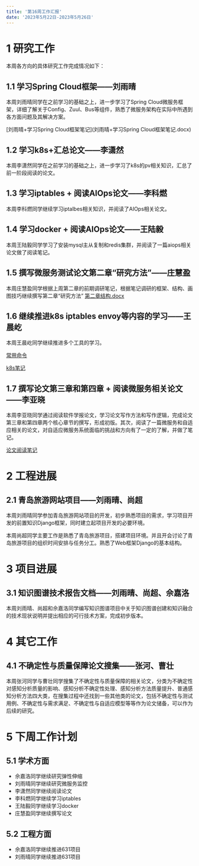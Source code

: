 ```yaml
---
title: '第16周工作汇报'
date: '2023年5月22日-2023年5月26日'
---
```


<!-- 只允许使用一级标题和二级标题 -->

# 1 研究工作

本周各方向的具体研究工作完成情况如下：

## 1.1 学习Spring Cloud框架——刘雨晴

本周刘雨晴同学在之前学习的基础之上，进一步学习了Spring Cloud微服务框架，详细了解关于Config、Zuul、Bus等组件，熟悉了微服务架构在实际中所遇到各方面问题及其解决方案。

<!-- 注意该超链接应该如何使用，不需要进行手动的编号，注意附件名不能有任何的空格 -->
[刘雨晴+学习Spring Cloud框架笔记](刘雨晴+学习Spring Cloud框架笔记.docx)

## 1.2 学习k8s+汇总论文——李潇然

本周李潇然同学在之前学习的基础之上，进一步学习了k8s的pv相关知识，汇总了前一阶段阅读的论文。

## 1.3 学习iptables + 阅读AIOps论文——李科燃

本周李科燃同学继续学习iptalbes相关知识，并阅读了AIOps相关论文。

## 1.4 学习docker + 阅读AIOps论文——王陆毅

本周王陆毅同学学习了安装mysql主从复制和redis集群，并阅读了一篇aiops相关论文做了阅读笔记。

## 1.5 撰写微服务测试论文第二章“研究方法”——庄慧盈

本周庄慧盈同学根据上周第二章的前期调研笔记，根据笔记调研的框架、结构、画图技巧继续撰写第二章“研究方法”
[第二章结构.docx](https://github.com/AIOps-ISET/AIOps_Weekly/files/11584741/default.docx)

## 1.6 继续推进k8s iptables envoy等内容的学习——王晨屹

本周王晨屹同学继续推进多个工具的学习。

[常用命令](常用命令.pdf)

[k8s笔记](k8s笔记.pdf)

## 1.7 撰写论文第三章和第四章 + 阅读微服务相关论文——李亚晓

本周李亚晓同学通过阅读软件学报论文，学习论文写作方法和写作逻辑，完成论文第三章和第四章两个核心章节的撰写，形成初版。其次，阅读了一篇微服务和自适应相关的论文，对自适应微服务系统面临的挑战和方向有了一定的了解，并做了笔记。

[论文阅读笔记](李亚晓笔记.pdf)

# 2 工程进展

## 2.1 青岛旅游网站项目——刘雨晴、尚超

本周刘雨晴同学参加青岛旅游网站项目的开发，初步熟悉项目的需求，学习项目开发的前置知识Django框架，同时建立起项目开发的必要环境。

本周尚超同学主要工作是熟悉了青岛旅游项目，搭建项目环境。并且开会讨论了青岛旅游项目的组织时间安排与任务分工。熟悉了Web框架Django的基本结构。

# 3 项目进展

## 3.1 知识图谱技术报告文档——刘雨晴、尚超、佘嘉洛

本周刘雨晴、尚超和佘嘉洛同学编写知识图谱项目中关于知识图谱创建和知识融合的技术现状说明并提出相应的可行技术方案，完成初步版本。

# 4 其它工作

## 4.1 不确定性与质量保障论文搜集——张河、曹壮

本周张河同学与曹壮同学搜集了不确定性与质量保障的相关论文，分类为不确定性对感知分析质量的影响、感知分析不确定性处理、感知分析方法质量提升、普通感知分析方法四大类，在搜集过程中还找到一些其他类的论文，包括不确定性与测试用例、不确定性与需求满足、不确定性与自适应模型等等作为论文储备，可以作为后续的研究。

# 5 下周工作计划

## 5.1 学术方面

+ 佘嘉洛同学继续研究弹性伸缩
+ 刘雨晴同学继续研究微服务监控
+ 李潇然同学继续阅读论文
+ 李科燃同学继续学习iptables
+ 王陆毅同学继续学习docker
+ 庄慧盈同学继续撰写论文

## 5.2 工程方面

+ 佘嘉洛同学继续推进631项目
+ 刘雨晴同学继续推进631项目
